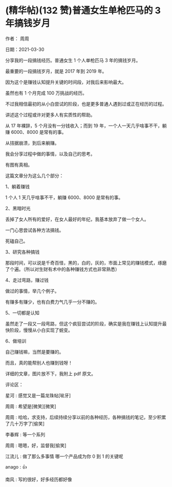 
# (精华帖)(132 赞)普通女生单枪匹马的 3 年搞钱岁月

作者：  周周

日期：2021-03-30

分享我的一段搞钱经历。普通女生 1 个人单枪匹马 3 年的搞钱岁月。

最重要的一段搞钱岁月，就是 2017 年到 2019 年。

因为这个是赚钱认知提升关键的时间段，对我后来影响最大。

虽然也有 1 个月完成 100 万挑战的经历。

不过我相信最初的从小白尝试的阶段，也是更多普通人遇到过或正在经历的过程。

讲述这个过程或许对更多人有实质性的帮助。

从 17 年裸辞，5 个月没有一分钱收入；而到 19 年，一个人一天几乎啥事不干，躺赚 6000、8000 是常有的事。

从拮据崩溃，到后来躺赚。

我会分享过程中做的事情，以及自己的思考。

有图有真相。

这篇文章分为这么几个部分：

 

 

1、躺着赚钱

1 个人 1 天几乎啥事不干，躺赚 6000、8000 是常有的事。

2、黑暗时光

丢掉了女人所有的爱好，在女人最好的年纪，我基本放弃了做一个女人。

一门心思尝试各种方法搞钱。

死磕自己。

3、研究各种搞钱

那段时间，可以说是千奇百怪，黑的，白的，灰的，市面上常见的赚钱模式，琢磨了个遍。（所以对生财有术中的各种赚钱方式也非常熟悉）

4、走过弯路，赚过钱

做过的事情，举几个例子。

有赚多有赚少，也有白费力气几乎一分不赚的。

5、一切都是认知

虽然走了一段又一段弯路，但这个疯狂尝试的阶段，确实是我在赚钱上认知提升最快阶段，慢慢从小白实现了蜕变。

6、做培训

自己赚钱嘛，当然是要赚的。

而且，真的能帮别人也赚到钱呀！

详细的文章，图片放不下，我附上 pdf 原文。

评论区：

星河 : 感觉又是一篇龙珠帖[呲牙]

周周 : 希望是[微笑][微笑]

周周 : 哈哈，求支持，后续持续分享以前的各种经历，各种搞钱的笔记，至少积累了几十万字了[偷笑]

李春辉 : 等一个系列

周周 : 嗯嗯，好，监督我[偷笑]

江流儿 : 做了那么多事情  哪一个产品成为你 0 到 1 的关键呢

anago : 👍

南风 : 写的很好，好多经历都好像

 

 
